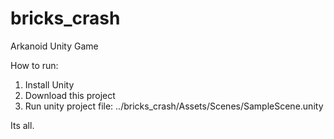 # bricks_crash
Arkanoid Unity Game

How to run:
1. Install Unity
2. Download this project
3. Run unity project file: ../bricks_crash/Assets/Scenes/SampleScene.unity

Its all.
